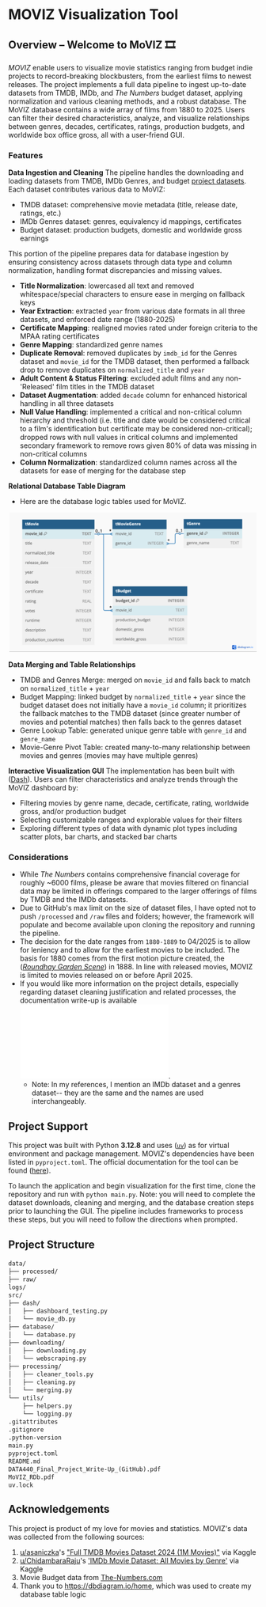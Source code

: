 # **MOVIZ Visualization Tool**

## Overview – Welcome to MoVIZ 🎞
*MOVIZ* enable users to visualize movie statistics ranging from budget indie projects to record-breaking blockbusters, from the earliest films to newest releases.
The project implements a full data pipeline to ingest up-to-date datasets from TMDB, IMDb, and *The Numbers* budget dataset, applying normalization and various cleaning methods, and a robust database. The MoVIZ database contains a wide array of films from 1880 to 2025. Users can filter their desired characteristics, analyze, and visualize relationships between genres, decades, certificates, ratings, production budgets, and worldwide box office gross, all with a user-friend GUI. 

### Features

**Data Ingestion and Cleaning**
The pipeline handles the downloading and loading datasets from TMDB, IMDb Genres, and budget [project datasets](#Acknowledgements). Each dataset contributes various data to MoVIZ:
- TMDB dataset: comprehensive movie metadata (title, release date, ratings, etc.)
- IMDb Genres dataset: genres, equivalency id mappings, certificates
- Budget dataset: production budgets, domestic and worldwide gross earnings

This portion of the pipeline prepares data for database ingestion by ensuring consistency across datasets through data type and column normalization, handling format discrepancies and missing values.
- **Title Normalization**: lowercased all text and removed whitespace/special characters to ensure ease in merging on fallback keys
- **Year Extraction**: extracted ```year``` from various date formats in all three datasets, and enforced date range (1880-2025)
- **Certificate Mapping**: realigned movies rated under foreign criteria to the MPAA rating certificates
- **Genre Mapping**: standardized genre names
- **Duplicate Removal**: removed duplicates by ```imdb_id``` for the Genres dataset and ```movie_id``` for the TMDB dataset, then performed a fallback drop to remove duplicates on ```normalized_title``` and ```year```
- **Adult Content & Status Filtering**: excluded adult films and any non-'Released' film titles in the TMDB dataset
- **Dataset Augmentation**: added ```decade``` column for enhanced historical handling in all three datasets
- **Null Value Handling**: implemented a critical and non-critical column hierarchy and threshold (i.e. title and date would be considered critical to a film's identification but certificate may be considered non-critical); dropped rows with null values in critical columns and implemented secondary framework to remove rows given 80% of data was missing in non-critical columns
- **Column Normalization**: standardized column names across all the datasets for ease of merging for the database step

**Relational Database Table Diagram**
- Here are the database logic tables used for MoVIZ.
<p align="center">
  <img src="MoVIZ_RDb.png" width="500" alt="MoVIZ Database Tables Diagram">
</p>

**Data Merging and Table Relationships**
- TMDB and Genres Merge: merged on ```movie_id``` and falls back to match on ```normalized_title``` + ```year```
- Budget Mapping: linked budget by ```normalized_title``` + ```year``` since the budget dataset does not initially have a ```movie_id``` column; it prioritizes the fallback matches to the TMDB dataset (since greater number of movies and potential matches) then falls back to the genres dataset
- Genre Lookup Table: generated unique genre table with ```genre_id``` and  ```genre_name```
- Movie-Genre Pivot Table: created many-to-many relationship between movies and genres (movies may have multiple genres)

**Interactive Visualization GUI**
The implementation has been built with ([Dash](https://dash.plotly.com/)). Users can filter characteristics and analyze trends through the MoVIZ dashboard by:
- Filtering movies by genre name, decade, certificate, rating, worldwide gross, and/or production budget
- Selecting customizable ranges and explorable values for their filters
- Exploring different types of data with dynamic plot types including scatter plots, bar charts, and stacked bar charts


### Considerations
- While *The Numbers* contains comprehensive financial coverage for roughly ~6000 films, please be aware that movies filtered on financial data may be limited in offerings compared to the larger offerings of films by TMDB and the IMDb datasets.
- Due to GitHub's max limit on the size of dataset files, I have opted not to push ```/processed``` and ```/raw``` files and folders; however, the framework will populate and become available upon cloning the repository and running the pipeline.
- The decision for the date ranges from ```1880-1889``` to 04/2025 is to allow for leniency and to allow for the earliest movies to be included. The basis for 1880 comes from the first motion picture created, the ([*Roundhay Garden Scene*](https://en.wikipedia.org/wiki/List_of_cinematic_firsts#:~:text=1888,the%20first%20motion%20picture%20recorded.)) in 1888. In line with released movies, MOVIZ is limited to movies released on or before April 2025.
- If you would like more information on the project details, especially regarding dataset cleaning justification and related processes, the documentation write-up is available ![here](DATA440_Final_Project_Write-Up_(GitHub).pdf).
  - Note: In my references, I mention an IMDb dataset and a genres dataset-- they are the same and the names are used interchangeably.


## Project Support
This project was built with Python **3.12.8** and uses ([`uv`](https://docs.astral.sh/uv/getting-started/installation/)) as for virtual environment and package management. MOVIZ's dependencies have been listed in `pyproject.toml`. The official documentation for the tool can be found ([here](https://docs.astral.sh/uv/)). 

To launch the application and begin visualization for the first time, clone the repository and run with ```python main.py```. Note: you will need to complete the dataset downloads, cleaning and merging, and the database creation steps prior to launching the GUI. The pipeline includes frameworks to process these steps, but you will need to follow the directions when prompted.

## Project Structure
```
data/
├── processed/
├── raw/
logs/
src/
├── dash/
│   ├── dashboard_testing.py
│   └── movie_db.py
├── database/
│   └── database.py
├── downloading/
│   ├── downloading.py
│   └── webscraping.py
├── processing/
│   ├── cleaner_tools.py
│   ├── cleaning.py
│   └── merging.py
└── utils/
    ├── helpers.py
    └── logging.py
.gitattributes
.gitignore
.python-version
main.py
pyproject.toml
README.md
DATA440_Final_Project_Write-Up_(GitHub).pdf
MoVIZ_RDb.pdf
uv.lock
```

## Acknowledgements
This project is product of my love for movies and statistics. MOVIZ's data was collected from the following sources:
1. [u/asaniczka](https://github.com/asaniczka)'s ["Full TMDB Movies Dataset 2024 (1M Movies)"](https://www.kaggle.com/datasets/asaniczka/tmdb-movies-dataset-2023-930k-movies) via Kaggle
2. [u/ChidambaraRaju](https://github.com/ChidambaraRaju)'s ['IMDb Movie Dataset: All Movies by Genre'](https://www.kaggle.com/datasets/rajugc/imdb-movies-dataset-based-on-genre) via Kaggle
3. Movie Budget data from [The-Numbers.com](https://www.the-numbers.com/movie/budgets/all)
4. Thank you to https://dbdiagram.io/home, which was used to create my database table logic

